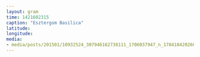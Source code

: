 ```yaml
---
layout: gram
time: 1421602315
caption: "Esztergom Basilica"
latitude: 
longitude: 
media:
- media/posts/201501/10932524_307946162738111_1706037947_n_17841842026000351.jpg
---
```

